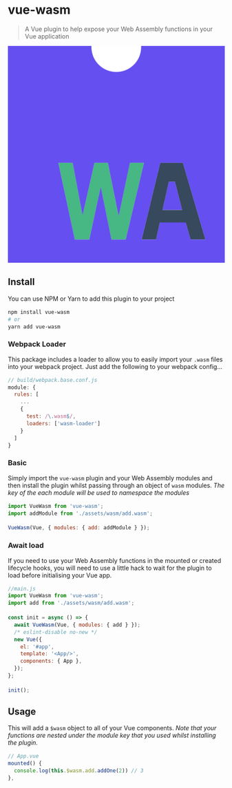 # vue-wasm

> A Vue plugin to help expose your Web Assembly functions in your Vue application

![example](src/assets/Vue-wasm.png)

## Install
You can use NPM or Yarn to add this plugin to your project
```bash
npm install vue-wasm
# or
yarn add vue-wasm
```

### Webpack Loader
This package includes a loader to allow you to easily import your `.wasm` files into your webpack project. Just add the following to your webpack config...

```js
// build/webpack.base.conf.js
module: {
  rules: [
    ...
    {
      test: /\.wasm$/,
      loaders: ['wasm-loader']
    }
  ]
}
```
### Basic
Simply import the `vue-wasm` plugin and your Web Assembly modules and then install the plugin whilst passing through an object of `wasm` modules. *The key of the each module will be used to namespace the modules*

```js
import VueWasm from 'vue-wasm';
import addModule from './assets/wasm/add.wasm';

VueWasm(Vue, { modules: { add: addModule } });
```
### Await load
If you need to use your Web Assembly functions in the mounted or created lifecycle hooks, you will need to use a little hack to wait for the plugin to load before initialising your Vue app.

```js
//main.js
import VueWasm from 'vue-wasm';
import add from './assets/wasm/add.wasm';

const init = async () => {
  await VueWasm(Vue, { modules: { add } });
  /* eslint-disable no-new */
  new Vue({
    el: '#app',
    template: '<App/>',
    components: { App },
  });
};

init();
```

## Usage
This will add a `$wasm` object to all of your Vue components. *Note that your functions are nested under the module key that you used whilst installing the plugin.*

```js
// App.vue
mounted() {
  console.log(this.$wasm.add.addOne(2)) // 3
},
```

